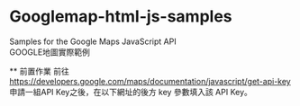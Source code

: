 # Googlemap-html-js-samples
Samples for the Google Maps JavaScript API   
GOOGLE地圖實際範例


** 前置作業
前往 https://developers.google.com/maps/documentation/javascript/get-api-key
申請一組API Key之後，在以下網址的後方 key 參數填入該 API Key。
<script type="text/javascript" src="http://maps.googleapis.com/maps/api/js?v=3&sensor=false&key="></script>
